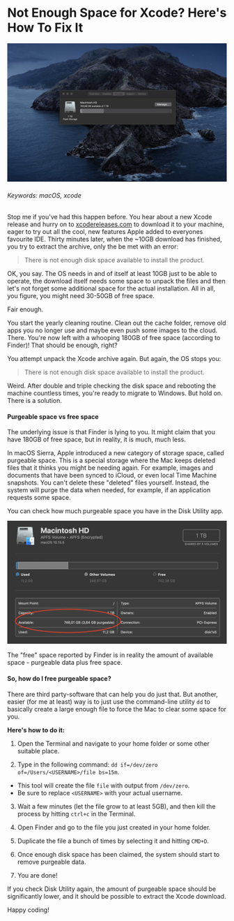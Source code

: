 # Not Enough Space for Xcode? Here's How To Fix It

![cover](images/diskspace.jpg)

###### Keywords: macOS, xcode

Stop me if you've had this happen before. You hear about a new Xcode release and hurry on to [xcodereleases.com](https://xcodereleases.com) to download it to your machine, eager to try out all the cool, new features Apple added to everyones favourite IDE. Thirty minutes later, when the ~10GB download has finished, you try to extract the archive, only the be met with an error:

> There is not enough disk space available to install the product.

OK, you say. The OS needs in and of itself at least 10GB just to be able to operate, the download itself needs some space to unpack the files and then let's not forget some additional space for the actual installation. All in all, you figure, you might need 30-50GB of free space.

Fair enough.

You start the yearly cleaning routine. Clean out the cache folder, remove old apps you no longer use and maybe even push some images to the cloud. There. You're now left with a whooping 180GB of free space (according to Finder)! That should be enough, right?

You attempt unpack the Xcode archive again. But again, the OS stops you:

> There is not enough disk space available to install the product.

Weird. After double and triple checking the disk space and rebooting the machine countless times, you're ready to migrate to Windows. But hold on. There is a solution.

#### Purgeable space vs free space

The underlying issue is that Finder is lying to you. It might claim that you have 180GB of free space, but in reality, it is much, much less.

In macOS Sierra, Apple introduced a new category of storage space, called purgeable space. This is a special storage where the Mac keeps deleted files that it thinks you might be needing again. For example, images and documents that have been synced to iCloud, or even local Time Machine snapshots. You can't delete these "deleted" files yourself. Instead, the system will purge the data when needed, for example, if an application requests some space.

You can check how much purgeable space you have in the Disk Utility app.

![cover](images/diskutility.jpg)

The "free" space reported by Finder is in reality the amount of available space - purgeable data plus free space.

#### So, how do I free purgeable space?

There are third party-software that can help you do just that. But another, easier (for me at least) way is to just use the command-line utility ``dd`` to basically create a large enough file to force the Mac to clear some space for you.

**Here's how to do it:**

1. Open the Terminal and navigate to your home folder or some other suitable place.

2. Type in the following command: ``dd if=/dev/zero of=/Users/<USERNAME>/file bs=15m``.
  - This tool will create the file ``file`` with output from ``/dev/zero``.
  - Be sure to replace ``<USERNAME>`` with your actual username.

3. Wait a few minutes (let the file grow to at least 5GB), and then kill the process by hitting ``ctrl+c`` in the Terminal.

4. Open Finder and go to the file you just created in your home folder.

5. Duplicate the file a bunch of times by selecting it and hitting ``CMD+D``.

6. Once enough disk space has been claimed, the system should start to remove purgeable data.

7. You are done!

If you check Disk Utility again, the amount of purgeable space should be significantly lower, and it should be possible to extract the Xcode download.

Happy coding!
